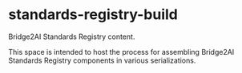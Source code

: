 # standards-registry-build
Bridge2AI Standards Registry content.

This space is intended to host the process for assembling Bridge2AI Standards Registry components in various serializations.
